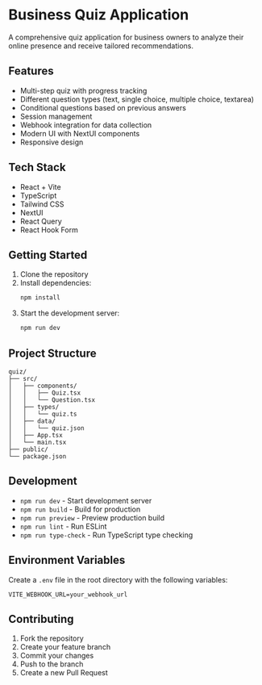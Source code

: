 # Business Quiz Application

A comprehensive quiz application for business owners to analyze their online presence and receive tailored recommendations.

## Features

- Multi-step quiz with progress tracking
- Different question types (text, single choice, multiple choice, textarea)
- Conditional questions based on previous answers
- Session management
- Webhook integration for data collection
- Modern UI with NextUI components
- Responsive design

## Tech Stack

- React + Vite
- TypeScript
- Tailwind CSS
- NextUI
- React Query
- React Hook Form

## Getting Started

1. Clone the repository
2. Install dependencies:
   ```bash
   npm install
   ```
3. Start the development server:
   ```bash
   npm run dev
   ```

## Project Structure

```
quiz/
├── src/
│   ├── components/
│   │   ├── Quiz.tsx
│   │   └── Question.tsx
│   ├── types/
│   │   └── quiz.ts
│   ├── data/
│   │   └── quiz.json
│   ├── App.tsx
│   └── main.tsx
├── public/
└── package.json
```

## Development

- `npm run dev` - Start development server
- `npm run build` - Build for production
- `npm run preview` - Preview production build
- `npm run lint` - Run ESLint
- `npm run type-check` - Run TypeScript type checking

## Environment Variables

Create a `.env` file in the root directory with the following variables:

```env
VITE_WEBHOOK_URL=your_webhook_url
```

## Contributing

1. Fork the repository
2. Create your feature branch
3. Commit your changes
4. Push to the branch
5. Create a new Pull Request
